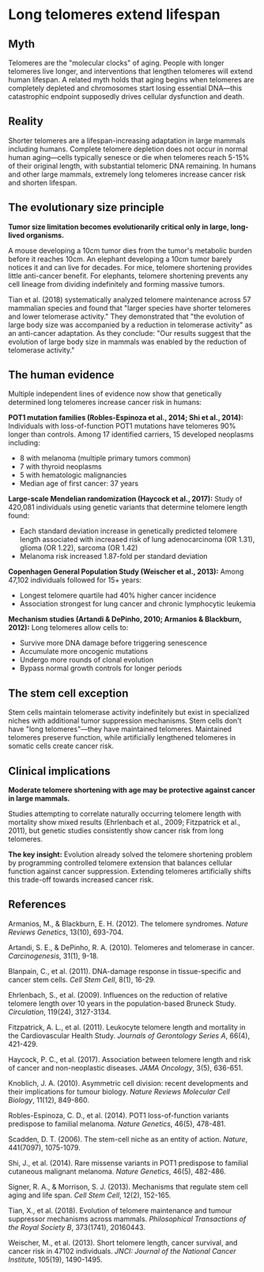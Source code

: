 # Long telomeres extend lifespan

## Myth

Telomeres are the "molecular clocks" of aging. People with longer telomeres live longer, and interventions that lengthen telomeres will extend human lifespan. A related myth holds that aging begins when telomeres are completely depleted and chromosomes start losing essential DNA—this catastrophic endpoint supposedly drives cellular dysfunction and death.

## Reality

Shorter telomeres are a lifespan-increasing adaptation in large mammals including humans. Complete telomere depletion does not occur in normal human aging—cells typically senesce or die when telomeres reach 5-15% of their original length, with substantial telomeric DNA remaining. In humans and other large mammals, extremely long telomeres increase cancer risk and shorten lifespan.

## The evolutionary size principle

**Tumor size limitation becomes evolutionarily critical only in large, long-lived organisms.**

A mouse developing a 10cm tumor dies from the tumor's metabolic burden before it reaches 10cm. An elephant developing a 10cm tumor barely notices it and can live for decades. For mice, telomere shortening provides little anti-cancer benefit. For elephants, telomere shortening prevents any cell lineage from dividing indefinitely and forming massive tumors.

Tian et al. (2018) systematically analyzed telomere maintenance across 57 mammalian species and found that "larger species have shorter telomeres and lower telomerase activity." They demonstrated that "the evolution of large body size was accompanied by a reduction in telomerase activity" as an anti-cancer adaptation. As they conclude: "Our results suggest that the evolution of large body size in mammals was enabled by the reduction of telomerase activity."

## The human evidence

Multiple independent lines of evidence now show that genetically determined long telomeres increase cancer risk in humans:

**POT1 mutation families (Robles-Espinoza et al., 2014; Shi et al., 2014):** Individuals with loss-of-function POT1 mutations have telomeres 90% longer than controls. Among 17 identified carriers, 15 developed neoplasms including:
- 8 with melanoma (multiple primary tumors common)
- 7 with thyroid neoplasms
- 5 with hematologic malignancies
- Median age of first cancer: 37 years

**Large-scale Mendelian randomization (Haycock et al., 2017):** Study of 420,081 individuals using genetic variants that determine telomere length found:
- Each standard deviation increase in genetically predicted telomere length associated with increased risk of lung adenocarcinoma (OR 1.31), glioma (OR 1.22), sarcoma (OR 1.42)
- Melanoma risk increased 1.87-fold per standard deviation

**Copenhagen General Population Study (Weischer et al., 2013):** Among 47,102 individuals followed for 15+ years:
- Longest telomere quartile had 40% higher cancer incidence
- Association strongest for lung cancer and chronic lymphocytic leukemia

**Mechanism studies (Artandi & DePinho, 2010; Armanios & Blackburn, 2012):** Long telomeres allow cells to:
- Survive more DNA damage before triggering senescence
- Accumulate more oncogenic mutations
- Undergo more rounds of clonal evolution
- Bypass normal growth controls for longer periods

## The stem cell exception

Stem cells maintain telomerase activity indefinitely but exist in specialized niches with additional tumor suppression mechanisms. Stem cells don't have "long telomeres"—they have maintained telomeres. Maintained telomeres preserve function, while artificially lengthened telomeres in somatic cells create cancer risk.

## Clinical implications

**Moderate telomere shortening with age may be protective against cancer in large mammals.**

Studies attempting to correlate naturally occurring telomere length with mortality show mixed results (Ehrlenbach et al., 2009; Fitzpatrick et al., 2011), but genetic studies consistently show cancer risk from long telomeres.

**The key insight:** Evolution already solved the telomere shortening problem by programming controlled telomere extension that balances cellular function against cancer suppression. Extending telomeres artificially shifts this trade-off towards increased cancer risk.

## References

Armanios, M., & Blackburn, E. H. (2012). The telomere syndromes. *Nature Reviews Genetics*, 13(10), 693-704.

Artandi, S. E., & DePinho, R. A. (2010). Telomeres and telomerase in cancer. *Carcinogenesis*, 31(1), 9-18.

Blanpain, C., et al. (2011). DNA-damage response in tissue-specific and cancer stem cells. *Cell Stem Cell*, 8(1), 16-29.

Ehrlenbach, S., et al. (2009). Influences on the reduction of relative telomere length over 10 years in the population-based Bruneck Study. *Circulation*, 119(24), 3127-3134.

Fitzpatrick, A. L., et al. (2011). Leukocyte telomere length and mortality in the Cardiovascular Health Study. *Journals of Gerontology Series A*, 66(4), 421-429.

Haycock, P. C., et al. (2017). Association between telomere length and risk of cancer and non-neoplastic diseases. *JAMA Oncology*, 3(5), 636-651.

Knoblich, J. A. (2010). Asymmetric cell division: recent developments and their implications for tumour biology. *Nature Reviews Molecular Cell Biology*, 11(12), 849-860.

Robles-Espinoza, C. D., et al. (2014). POT1 loss-of-function variants predispose to familial melanoma. *Nature Genetics*, 46(5), 478-481.

Scadden, D. T. (2006). The stem-cell niche as an entity of action. *Nature*, 441(7097), 1075-1079.

Shi, J., et al. (2014). Rare missense variants in POT1 predispose to familial cutaneous malignant melanoma. *Nature Genetics*, 46(5), 482-486.

Signer, R. A., & Morrison, S. J. (2013). Mechanisms that regulate stem cell aging and life span. *Cell Stem Cell*, 12(2), 152-165.

Tian, X., et al. (2018). Evolution of telomere maintenance and tumour suppressor mechanisms across mammals. *Philosophical Transactions of the Royal Society B*, 373(1741), 20160443.

Weischer, M., et al. (2013). Short telomere length, cancer survival, and cancer risk in 47102 individuals. *JNCI: Journal of the National Cancer Institute*, 105(19), 1490-1495.
